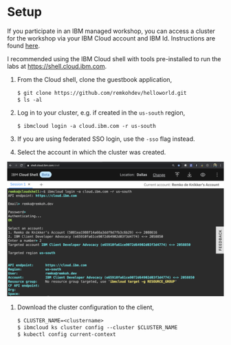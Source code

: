 # Setup

If you participate in an IBM managed workshop, you can access a cluster for the workshop via your IBM Cloud account and IBM Id. Instructions are found [here](https://github.com/remkohdev/kube101/tree/master/Lab0).

I recommended using the IBM Cloud shell with tools pre-installed to run the labs at https://shell.cloud.ibm.com.

1. From the Cloud shell, clone the guestbook application,

    ```
    $ git clone https://github.com/remkohdev/helloworld.git
    $ ls -al
    ```

2. Log in to your cluster, e.g. if created in the `us-south` region,

    ```
    $ ibmcloud login -a cloud.ibm.com -r us-south
    ```

3. If you are using federated SSO login, use the `-sso` flag instead.
4. Select the account in which the cluster was created.

![Login to IBM Cloud](../images/shell-login-to-cloud.png)

1. Download the cluster configuration to the client,

    ```
    $ CLUSTER_NAME=<clustername>
    $ ibmcloud ks cluster config --cluster $CLUSTER_NAME
    $ kubectl config current-context
    ```

